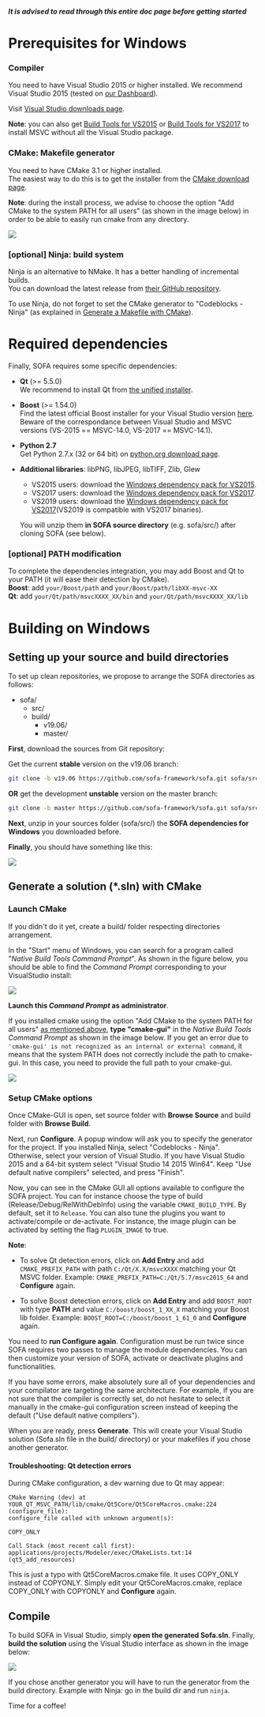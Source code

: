 **_It is advised to read through this entire doc page before getting started_**

Prerequisites for Windows
=========================

### Compiler

You need to have Visual Studio 2015 or higher installed. We recommend Visual Studio 2015 (tested on [our Dashboard](http://www.sofa-framework.org/dash/)).

Visit [Visual Studio downloads page](https://www.visualstudio.com/fr-fr/downloads/download-visual-studio-vs.aspx).

**Note**: you can also get [Build Tools for VS2015](https://www.microsoft.com/en-us/download/details.aspx?id=48159) or [Build Tools for VS2017](https://www.visualstudio.com/fr/thank-you-downloading-visual-studio/?sku=BuildTools&rel=15) to install MSVC without all the Visual Studio package.


### CMake: Makefile generator

You need to have CMake 3.1 or higher installed.  
The easiest way to do this is to get the installer from the [CMake download page](https://cmake.org/download/).

**Note**: during the install process, we advise to choose the option "Add CMake to the system PATH for all users" (as shown in the image below) in order to be able to easily run cmake from any directory.

![](https://www.sofa-framework.org/wp-content/uploads/2019/03/install-cmake.png)


### [optional] Ninja: build system

Ninja is an alternative to NMake. It has a better handling of incremental builds.  
You can download the latest release from [their GitHub repository](https://github.com/ninja-build/ninja/releases).

To use Ninja, do not forget to set the CMake generator to "Codeblocks - Ninja" (as explained in [Generate a Makefile with CMake](#generate-a-makefile-with-cmake)).


Required dependencies
=====================

Finally, SOFA requires some specific dependencies:

-   **Qt** (>= 5.5.0)  
    We recommend to install Qt from [the unified installer](http://download.qt.io/official_releases/online_installers).  

-   **Boost** (>= 1.54.0)  
    Find the latest official Boost installer for your Visual Studio version
    [here](https://sourceforge.net/projects/boost/files/boost-binaries/).
    Beware of the correspondance between Visual Studio and MSVC versions (VS-2015 == MSVC-14.0, VS-2017 == MSVC-14.1).

-   **Python 2.7**  
    Get Python 2.7.x (32 or 64 bit) on [python.org download page](https://www.python.org/downloads/windows/).

-   **Additional libraries**: libPNG, libJPEG, libTIFF, Zlib, Glew
    -   VS2015 users: download the [Windows dependency pack for VS2015](https://www.sofa-framework.org/download/WinDepPack/VS-2015/latest).
    -   VS2017 users: download the [Windows dependency pack for VS2017](https://www.sofa-framework.org/download/WinDepPack/VS-2017/latest).
    -   VS2019 users: download the [Windows dependency pack for VS2017](https://www.sofa-framework.org/download/WinDepPack/VS-2017/latest)(VS2019 is compatible with VS2017 binaries).

    You will unzip them **in SOFA source directory** (e.g. sofa/src/) after cloning SOFA (see below).


### [optional] PATH modification

To complete the dependencies integration, you may add Boost and Qt to your PATH (it will ease their detection by CMake).  
**Boost**: add `your/Boost/path` and `your/Boost/path/libXX-msvc-XX`  
**Qt**: add `your/Qt/path/msvcXXXX_XX/bin` and `your/Qt/path/msvcXXXX_XX/lib`


Building on Windows
===================


## Setting up your source and build directories

To set up clean repositories, we propose to arrange the SOFA directories
as follows:

-   sofa/
    -   src/
    -   build/
        -   v19.06/
        -   master/

**First**, download the sources from Git repository:

Get the current **stable** version on the v19.06 branch:
``` {.bash .stable}
git clone -b v19.06 https://github.com/sofa-framework/sofa.git sofa/src/
```

**OR** get the development **unstable** version on the master branch:
``` {.bash .unstable}
git clone -b master https://github.com/sofa-framework/sofa.git sofa/src/
```

**Next**, unzip in your sources folder (sofa/src/) the **SOFA
dependencies for Windows** you downloaded before.

**Finally**, you should have something like this:

![](https://www.sofa-framework.org/wp-content/uploads/2015/11/sofa_files.png)


## Generate a solution (\*.sln) with CMake

### Launch CMake

If you didn't do it yet, create a build/ folder respecting directories
arrangement.

In the "Start" menu of Windows, you can search for a program called "_Native Build Tools Command Prompt_". As shown in the figure below, you should be able to find the _Command Prompt_ corresponding to your VisualStudio install:

![](https://www.sofa-framework.org/wp-content/uploads/2019/03/SearchCommandPrompt.png)

**Launch this _Command Prompt_ as administrator**.

If you installed cmake using the option "Add CMake to the system PATH for all users" [as mentioned above](https://www.sofa-framework.org/community/doc/getting-started/build/windows/#cmake-makefile-generator), **type "cmake-gui"** in the _Native Build Tools Command Prompt_ as shown in the image below.
If you get an error due to `'cmake-gui' is not recognized as an internal or external command`, it means that the system PATH does not correctly include the path to cmake-gui. In this case, you need to provide the full path to your cmake-gui.

![](https://www.sofa-framework.org/wp-content/uploads/2019/03/TypeCMakeGUI.png)


### Setup CMake options


Once CMake-GUI is open, set source folder with **Browse Source** and build
folder with **Browse Build**.

Next, run **Configure**. A popup window will ask you to specify the generator for the project. If you installed Ninja, select "Codeblocks - Ninja". Otherwise, select your version of Visual Studio. If you have Visual Studio 2015 and a 64-bit system select "Visual Studio 14 2015 Win64". Keep "Use default native compilers" selected, and press "Finish".

Now, you can see in the CMake GUI all options available to configure the SOFA project. You can for instance choose the type of build (Release/Debug/RelWithDebInfo) using the variable `CMAKE_BUILD_TYPE`. By default, set it to `Release`. You can also tune the plugins you want to activate/compile or de-activate. For instance, the image plugin can be activated by setting the flag `PLUGIN_IMAGE` to true.

**Note**:

  - To solve Qt detection errors, click on **Add Entry** and add `CMAKE_PREFIX_PATH` with path `C:/Qt/X.X/msvcXXXX` matching your Qt MSVC folder. Example: `CMAKE_PREFIX_PATH=C:/Qt/5.7/msvc2015_64` and **Configure** again.

  - To solve Boost detection errors, click on **Add Entry** and add `BOOST_ROOT` with type **PATH** and value `C:/boost/boost_1_XX_X` matching your Boost lib folder.   Example: `BOOST_ROOT=C:/boost/boost_1_61_0` and **Configure** again.


You need to **run Configure again**. Configuration must be run twice since SOFA requires two passes to manage the module dependencies. You can then customize your version of SOFA, activate or deactivate plugins and functionalities.

If you have some errors, make absolutely sure all of your dependencies and your compilator are targeting the same architecture. For example, if you are not sure
that the compiler is correctly set, do not hesitate to select it manually in the cmake-gui configuration screen instead of keeping the default ("Use default native
compilers").

When you are ready, press **Generate**. This will create your Visual Studio solution (Sofa.sln file in the build/ directory) or your makefiles if you chose another generator.


#### Troubleshooting: Qt detection errors

During CMake configuration, a dev warning due to Qt may appear:

    CMake Warning (dev) at YOUR_QT_MSVC_PATH/lib/cmake/Qt5Core/Qt5CoreMacros.cmake:224 (configure_file):
    configure_file called with unknown argument(s):

    COPY_ONLY

    Call Stack (most recent call first):
    applications/projects/Modeler/exec/CMakeLists.txt:14 (qt5_add_resources)

This is just a typo with Qt5CoreMacros.cmake file. It uses COPY\_ONLY
instead of COPYONLY. Simply edit your Qt5CoreMacros.cmake, replace
COPY\_ONLY with COPYONLY and **Configure** again.



## Compile

To build SOFA in Visual Studio, simply **open the generated Sofa.sln**. Finally, **build the solution** using the Visual Studio interface as shown in the image below:

![](https://www.sofa-framework.org/wp-content/uploads/2019/03/build-visual.png)

If you chose another generator you will have to run the generator from the build directory.
Example with Ninja: go in the build dir and run `ninja`.

Time for a coffee!

